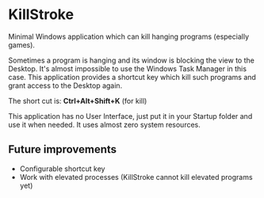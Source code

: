 KillStroke
==========

Minimal Windows application which can kill hanging programs (especially games).

Sometimes a program is hanging and its window is blocking the view to the Desktop. It's almost impossible to use the Windows Task Manager in this case. This application provides a shortcut key which kill such programs and grant access to the Desktop again.

The short cut is: **Ctrl+Alt+Shift+K** (for kill)

This application has no User Interface, just put it in your Startup folder and use it when needed. It uses almost zero system resources.

Future improvements
-------------------

* Configurable shortcut key
* Work with elevated processes (KillStroke cannot kill elevated programs yet)